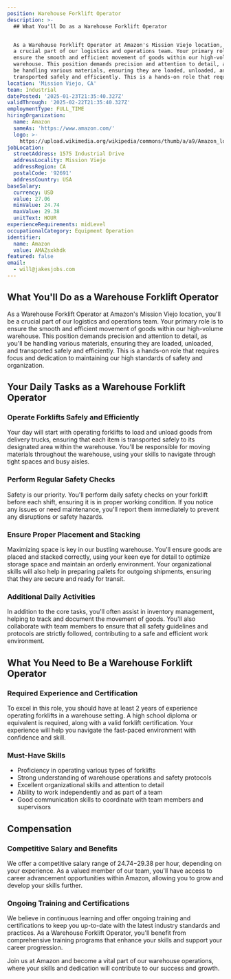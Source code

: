 ```yaml
---
position: Warehouse Forklift Operator
description: >-
  ## What You'll Do as a Warehouse Forklift Operator


  As a Warehouse Forklift Operator at Amazon's Mission Viejo location, you'll be
  a crucial part of our logistics and operations team. Your primary role is to
  ensure the smooth and efficient movement of goods within our high-volume
  warehouse. This position demands precision and attention to detail, as you'll
  be handling various materials, ensuring they are loaded, unloaded, and
  transported safely and efficiently. This is a hands-on role that requi...
location: 'Mission Viejo, CA'
team: Industrial
datePosted: '2025-01-23T21:35:40.327Z'
validThrough: '2025-02-22T21:35:40.327Z'
employmentType: FULL_TIME
hiringOrganization:
  name: Amazon
  sameAs: 'https://www.amazon.com/'
  logo: >-
    https://upload.wikimedia.org/wikipedia/commons/thumb/a/a9/Amazon_logo.svg/2560px-Amazon_logo.svg.png
jobLocation:
  streetAddress: 1575 Industrial Drive
  addressLocality: Mission Viejo
  addressRegion: CA
  postalCode: '92691'
  addressCountry: USA
baseSalary:
  currency: USD
  value: 27.06
  minValue: 24.74
  maxValue: 29.38
  unitText: HOUR
experienceRequirements: midLevel
occupationalCategory: Equipment Operation
identifier:
  name: Amazon
  value: AMAZsxkhdk
featured: false
email:
  - will@jakesjobs.com
---
```




## What You'll Do as a Warehouse Forklift Operator

As a Warehouse Forklift Operator at Amazon's Mission Viejo location, you'll be a crucial part of our logistics and operations team. Your primary role is to ensure the smooth and efficient movement of goods within our high-volume warehouse. This position demands precision and attention to detail, as you'll be handling various materials, ensuring they are loaded, unloaded, and transported safely and efficiently. This is a hands-on role that requires focus and dedication to maintaining our high standards of safety and organization.

## Your Daily Tasks as a Warehouse Forklift Operator

### Operate Forklifts Safely and Efficiently

Your day will start with operating forklifts to load and unload goods from delivery trucks, ensuring that each item is transported safely to its designated area within the warehouse. You'll be responsible for moving materials throughout the warehouse, using your skills to navigate through tight spaces and busy aisles.

### Perform Regular Safety Checks

Safety is our priority. You'll perform daily safety checks on your forklift before each shift, ensuring it is in proper working condition. If you notice any issues or need maintenance, you'll report them immediately to prevent any disruptions or safety hazards.

### Ensure Proper Placement and Stacking

Maximizing space is key in our bustling warehouse. You'll ensure goods are placed and stacked correctly, using your keen eye for detail to optimize storage space and maintain an orderly environment. Your organizational skills will also help in preparing pallets for outgoing shipments, ensuring that they are secure and ready for transit.

### Additional Daily Activities

In addition to the core tasks, you'll often assist in inventory management, helping to track and document the movement of goods. You'll also collaborate with team members to ensure that all safety guidelines and protocols are strictly followed, contributing to a safe and efficient work environment.

## What You Need to Be a Warehouse Forklift Operator

### Required Experience and Certification

To excel in this role, you should have at least 2 years of experience operating forklifts in a warehouse setting. A high school diploma or equivalent is required, along with a valid forklift certification. Your experience will help you navigate the fast-paced environment with confidence and skill.

### Must-Have Skills

- Proficiency in operating various types of forklifts
- Strong understanding of warehouse operations and safety protocols
- Excellent organizational skills and attention to detail
- Ability to work independently and as part of a team
- Good communication skills to coordinate with team members and supervisors

## Compensation

### Competitive Salary and Benefits

We offer a competitive salary range of $24.74-$29.38 per hour, depending on your experience. As a valued member of our team, you'll have access to career advancement opportunities within Amazon, allowing you to grow and develop your skills further.

### Ongoing Training and Certifications

We believe in continuous learning and offer ongoing training and certifications to keep you up-to-date with the latest industry standards and practices. As a Warehouse Forklift Operator, you'll benefit from comprehensive training programs that enhance your skills and support your career progression.

Join us at Amazon and become a vital part of our warehouse operations, where your skills and dedication will contribute to our success and growth.
